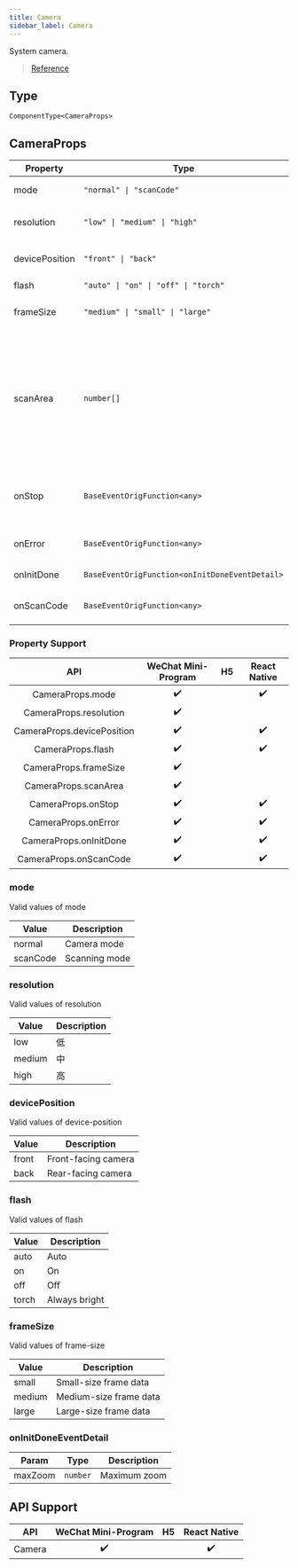 ```yaml
---
title: Camera
sidebar_label: Camera
---
```


System camera.

> [Reference](https://developers.weixin.qq.com/miniprogram/dev/component/camera.html)

## Type

```tsx
ComponentType<CameraProps>
```

## CameraProps

<table>
  <thead>
    <tr>
      <th>Property</th>
      <th>Type</th>
      <th style={{ textAlign: "center"}}>Default</th>
      <th style={{ textAlign: "center"}}>Required</th>
      <th>Description</th>
    </tr>
  </thead>
  <tbody>
    <tr>
      <td>mode</td>
      <td><code>&quot;normal&quot; | &quot;scanCode&quot;</code></td>
      <td style={{ textAlign: "center"}}><code>&quot;normal&quot;</code></td>
      <td style={{ textAlign: "center"}}>No</td>
      <td>模式，有效值为normal, scanCode</td>
    </tr>
    <tr>
      <td>resolution</td>
      <td><code>&quot;low&quot; | &quot;medium&quot; | &quot;high&quot;</code></td>
      <td style={{ textAlign: "center"}}><code>&quot;medium&quot;</code></td>
      <td style={{ textAlign: "center"}}>No</td>
      <td>Resolution, no dynamic changes supported.</td>
    </tr>
    <tr>
      <td>devicePosition</td>
      <td><code>&quot;front&quot; | &quot;back&quot;</code></td>
      <td style={{ textAlign: "center"}}><code>&quot;back&quot;</code></td>
      <td style={{ textAlign: "center"}}>No</td>
      <td>The facing orientation of the camera.</td>
    </tr>
    <tr>
      <td>flash</td>
      <td><code>&quot;auto&quot; | &quot;on&quot; | &quot;off&quot; | &quot;torch&quot;</code></td>
      <td style={{ textAlign: "center"}}><code>&quot;auto&quot;</code></td>
      <td style={{ textAlign: "center"}}>No</td>
      <td>闪光灯</td>
    </tr>
    <tr>
      <td>frameSize</td>
      <td><code>&quot;medium&quot; | &quot;small&quot; | &quot;large&quot;</code></td>
      <td style={{ textAlign: "center"}}><code>&quot;medium&quot;</code></td>
      <td style={{ textAlign: "center"}}>No</td>
      <td>Specifies the expected size of camera frame data</td>
    </tr>
    <tr>
      <td>scanArea</td>
      <td><code>number[]</code></td>
      <td style={{ textAlign: "center"}}></td>
      <td style={{ textAlign: "center"}}>No</td>
      <td>Scan to identify area, result is [x, y, w, h],<br />is the upper left corner of the display area relative to the camera.<br />w,h is the area size in px. It is valid only when only mode=&quot;scanCode&quot;</td>
    </tr>
    <tr>
      <td>onStop</td>
      <td><code>BaseEventOrigFunction&lt;any&gt;</code></td>
      <td style={{ textAlign: "center"}}></td>
      <td style={{ textAlign: "center"}}>No</td>
      <td>Triggered when the camera is closed unexpectedly, for example, exiting the background.</td>
    </tr>
    <tr>
      <td>onError</td>
      <td><code>BaseEventOrigFunction&lt;any&gt;</code></td>
      <td style={{ textAlign: "center"}}></td>
      <td style={{ textAlign: "center"}}>No</td>
      <td>Triggered when the camera is not authorized.</td>
    </tr>
    <tr>
      <td>onInitDone</td>
      <td><code>BaseEventOrigFunction&lt;onInitDoneEventDetail&gt;</code></td>
      <td style={{ textAlign: "center"}}></td>
      <td style={{ textAlign: "center"}}>No</td>
      <td>Triggered after the camera is initialized</td>
    </tr>
    <tr>
      <td>onScanCode</td>
      <td><code>BaseEventOrigFunction&lt;any&gt;</code></td>
      <td style={{ textAlign: "center"}}></td>
      <td style={{ textAlign: "center"}}>No</td>
      <td><br />It is valid only when mode=&quot;scanCode&quot;.</td>
    </tr>
  </tbody>
</table>

### Property Support

|            API             | WeChat Mini-Program | H5 | React Native |
|:--------------------------:|:-------------------:|:--:|:------------:|
|      CameraProps.mode      |         ✔️          |    |      ✔️      |
|   CameraProps.resolution   |         ✔️          |    |              |
| CameraProps.devicePosition |         ✔️          |    |      ✔️      |
|     CameraProps.flash      |         ✔️          |    |      ✔️      |
|   CameraProps.frameSize    |         ✔️          |    |              |
|    CameraProps.scanArea    |         ✔️          |    |              |
|     CameraProps.onStop     |         ✔️          |    |      ✔️      |
|    CameraProps.onError     |         ✔️          |    |      ✔️      |
|   CameraProps.onInitDone   |         ✔️          |    |      ✔️      |
|   CameraProps.onScanCode   |         ✔️          |    |      ✔️      |

### mode

Valid values of mode

<table>
  <thead>
    <tr>
      <th>Value</th>
      <th>Description</th>
    </tr>
  </thead>
  <tbody>
    <tr>
      <td>normal</td>
      <td>Camera mode</td>
    </tr>
    <tr>
      <td>scanCode</td>
      <td>Scanning mode</td>
    </tr>
  </tbody>
</table>

### resolution

Valid values of resolution

<table>
  <thead>
    <tr>
      <th>Value</th>
      <th>Description</th>
    </tr>
  </thead>
  <tbody>
    <tr>
      <td>low</td>
      <td>低</td>
    </tr>
    <tr>
      <td>medium</td>
      <td>中</td>
    </tr>
    <tr>
      <td>high</td>
      <td>高</td>
    </tr>
  </tbody>
</table>

### devicePosition

Valid values of device-position

<table>
  <thead>
    <tr>
      <th>Value</th>
      <th>Description</th>
    </tr>
  </thead>
  <tbody>
    <tr>
      <td>front</td>
      <td>Front-facing camera</td>
    </tr>
    <tr>
      <td>back</td>
      <td>Rear-facing camera</td>
    </tr>
  </tbody>
</table>

### flash

Valid values of flash

<table>
  <thead>
    <tr>
      <th>Value</th>
      <th>Description</th>
    </tr>
  </thead>
  <tbody>
    <tr>
      <td>auto</td>
      <td>Auto</td>
    </tr>
    <tr>
      <td>on</td>
      <td>On</td>
    </tr>
    <tr>
      <td>off</td>
      <td>Off</td>
    </tr>
    <tr>
      <td>torch</td>
      <td>Always bright</td>
    </tr>
  </tbody>
</table>

### frameSize

Valid values of frame-size

<table>
  <thead>
    <tr>
      <th>Value</th>
      <th>Description</th>
    </tr>
  </thead>
  <tbody>
    <tr>
      <td>small</td>
      <td>Small-size frame data</td>
    </tr>
    <tr>
      <td>medium</td>
      <td>Medium-size frame data</td>
    </tr>
    <tr>
      <td>large</td>
      <td>Large-size frame data</td>
    </tr>
  </tbody>
</table>

### onInitDoneEventDetail

<table>
  <thead>
    <tr>
      <th>Param</th>
      <th>Type</th>
      <th>Description</th>
    </tr>
  </thead>
  <tbody>
    <tr>
      <td>maxZoom</td>
      <td><code>number</code></td>
      <td>Maximum zoom</td>
    </tr>
  </tbody>
</table>

## API Support

|  API   | WeChat Mini-Program | H5 | React Native |
|:------:|:-------------------:|:--:|:------------:|
| Camera |         ✔️          |    |      ✔️      |
